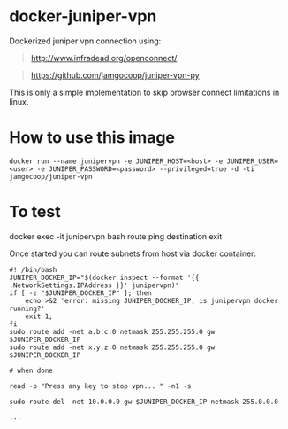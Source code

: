 # docker-juniper-vpn

Dockerized juniper vpn connection using:

> http://www.infradead.org/openconnect/

> https://github.com/jamgocoop/juniper-vpn-py

This is only a simple implementation to skip browser connect limitations in linux.

# How to use this image

    docker run --name junipervpn -e JUNIPER_HOST=<host> -e JUNIPER_USER=<user> -e JUNIPER_PASSWORD=<password> --privileged=true -d -ti jamgocoop/juniper-vpn


# To test

docker exec -it junipervpn bash
route
ping destination
exit

Once started you can route subnets from host via docker container:

    #! /bin/bash
    JUNIPER_DOCKER_IP="$(docker inspect --format '{{ .NetworkSettings.IPAddress }}' junipervpn)"
    if [ -z "$JUNIPER_DOCKER_IP" ]; then
    	echo >&2 'error: missing JUNIPER_DOCKER_IP, is junipervpn docker running?'
    	exit 1;
    fi
    sudo route add -net a.b.c.0 netmask 255.255.255.0 gw $JUNIPER_DOCKER_IP
    sudo route add -net x.y.z.0 netmask 255.255.255.0 gw $JUNIPER_DOCKER_IP
    
    # when done
    
    read -p "Press any key to stop vpn... " -n1 -s
    
    sudo route del -net 10.0.0.0 gw $JUNIPER_DOCKER_IP netmask 255.0.0.0
    
    ...
